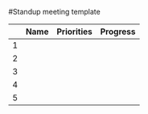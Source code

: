 #Standup meeting template

|   | Name | Priorities | Progress |
|---|------|------------|----------|
| 1 |      |            |          |
| 2 |      |            |          |
| 3 |      |            |          |
| 4 |      |            |          |
| 5 |      |            |          |
